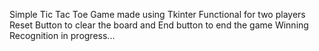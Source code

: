 Simple Tic Tac Toe Game made using Tkinter
Functional for two players
Reset Button to clear the board and End button to end the game
Winning Recognition in progress...